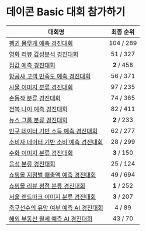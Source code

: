 # 데이콘 Basic 대회 참가하기

|대회명|최종 순위|
|-|:-:|
|[펭귄 몸무게 예측 경진대회](https://github.com/Jaesu26/dacon-basic/tree/main/뗑컨-몸무게-예측)|104 / 289|
|[영화 리뷰 감성분석 경진대회](https://github.com/Jaesu26/dacon-basic/tree/main/영화리뷰-감성-분류)|51 / 327|
|[집값 예측 경진대회](https://github.com/Jaesu26/dacon-basic/tree/main/집-가격-예측)|**2** / 458|
|[항공사 고객 만족도 예측 경진대회](https://github.com/Jaesu26/dacon-basic/tree/main/항공사-고객만족도-분류)|56 / 371|
|[사물 이미지 분류 경진대회](https://github.com/Jaesu26/dacon-basic/tree/main/사물-이미지-분류)|97 / 235|
|[손동작 분류 경진대회](https://github.com/Jaesu26/dacon-basic/tree/main/손-동작-분류)|74 / 365|
|[전복 나이 예측 경진대회](https://github.com/Jaesu26/dacon-basic/tree/main/전복-나이-예측)|82 / 411|
|[뉴스 그룹 분류 경진대회](https://github.com/Jaesu26/dacon-basic/tree/main/뉴스-그룹-분류)|**2** / 233|
|[인구 데이터 기반 소득 예측 경진대회](https://github.com/Jaesu26/dacon-basic/tree/main/인구-소득-예측)|62 / 277|
|[소비자 데이터 기반 소비 예측 경진대회](https://github.com/Jaesu26/dacon-basic/tree/main/소비자-소비-예측)|28 / 299|
|[수화 이미지 분류 경진대회](https://github.com/Jaesu26/dacon-basic/tree/main/수화-이미지-분류)|**3** / 150|
|[음성 분류 경진대회](https://github.com/Jaesu26/dacon-basic/tree/main/음성-숫자-분류)|25 / 124|
|[쇼핑몰 지점별 매출액 예측 경진대회](https://github.com/Jaesu26/dacon-basic/tree/main/쇼핑몰지점별-매출액-예측)|49 / 694|
|[쇼핑몰 리뷰 평점 분류 경진대회](https://github.com/Jaesu26/dacon-basic/tree/main/쇼핑몰리뷰-평점-분류)|**1** / 252|
|[서울 랜드마크 이미지 분류 경진대회](https://github.com/Jaesu26/dacon-basic/tree/main/서울랜드마크-이미지-분류)|**3** / 207|
|[축구선수의 유망 여부 예측 AI 경진대회](https://github.com/Jaesu26/dacon-basic/tree/main/축구선수-유망여부-분류)|4 / 89|
|[해외 부동산 월세 예측 AI 경진대회](https://github.com/Jaesu26/dacon-basic/tree/main/해외부동산-월세-예측)|43 / 70|
